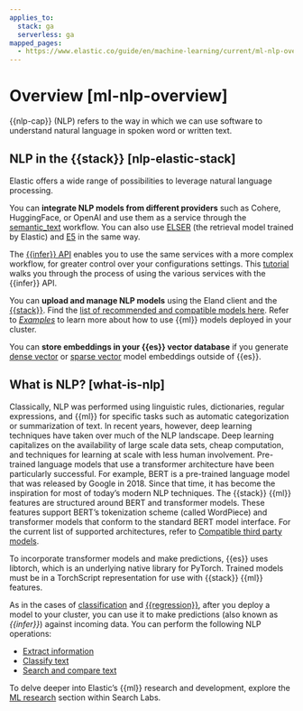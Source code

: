 ```yaml
---
applies_to:
  stack: ga
  serverless: ga
mapped_pages:
  - https://www.elastic.co/guide/en/machine-learning/current/ml-nlp-overview.html
---
```


# Overview [ml-nlp-overview]

{{nlp-cap}} (NLP) refers to the way in which we can use software to understand natural language in spoken word or written text.

## NLP in the {{stack}} [nlp-elastic-stack]

Elastic offers a wide range of possibilities to leverage natural language processing.

You can **integrate NLP models from different providers** such as Cohere, HuggingFace, or OpenAI and use them as a service through the [semantic_text](../../../solutions/search/semantic-search/semantic-search-semantic-text.md) workflow. You can also use [ELSER](ml-nlp-elser.md) (the retrieval model trained by Elastic) and [E5](ml-nlp-e5.md) in the same way.

The [{{infer}} API](https://www.elastic.co/docs/api/doc/elasticsearch/group/endpoint-inference) enables you to use the same services with a more complex workflow, for greater control over your configurations settings. This [tutorial](../../elastic-inference/inference-api.md) walks you through the process of using the various services with the {{infer}} API.

You can **upload and manage NLP models** using the Eland client and the [{{stack}}](ml-nlp-deploy-models.md). Find the  [list of recommended and compatible models here](ml-nlp-model-ref.md). Refer to [*Examples*](ml-nlp-examples.md) to learn more about how to use {{ml}} models deployed in your cluster.

You can **store embeddings in your {{es}} vector database** if you generate [dense vector](elasticsearch://reference/elasticsearch/mapping-reference/dense-vector.md) or [sparse vector](elasticsearch://reference/elasticsearch/mapping-reference/sparse-vector.md) model embeddings outside of {{es}}.

## What is NLP? [what-is-nlp]

Classically, NLP was performed using linguistic rules, dictionaries, regular expressions, and {{ml}} for specific tasks such as automatic categorization or summarization of text. In recent years, however, deep learning techniques have taken over much of the NLP landscape. Deep learning capitalizes on the availability of large scale data sets, cheap computation, and techniques for learning at scale with less human involvement. Pre-trained language models that use a transformer architecture have been particularly successful. For example, BERT is a pre-trained language model that was released by Google in 2018. Since that time, it has become the inspiration for most of today’s modern NLP techniques. The {{stack}} {{ml}} features are structured around BERT and transformer models. These features support BERT’s tokenization scheme (called WordPiece) and transformer models that conform to the standard BERT model interface. For the current list of supported architectures, refer to [Compatible third party models](ml-nlp-model-ref.md).

To incorporate transformer models and make predictions, {{es}} uses libtorch, which is an underlying native library for PyTorch. Trained models must be in a TorchScript representation for use with {{stack}} {{ml}} features.

As in the cases of [classification](../data-frame-analytics/ml-dfa-classification.md) and [{{regression}}](../data-frame-analytics/ml-dfa-regression.md), after you deploy a model to your cluster, you can use it to make predictions (also known as *{{infer}}*) against incoming data. You can perform the following NLP operations:

* [Extract information](ml-nlp-extract-info.md)
* [Classify text](ml-nlp-classify-text.md)
* [Search and compare text](ml-nlp-search-compare.md)

To delve deeper into Elastic’s {{ml}} research and development, explore the [ML research](https://www.elastic.co/search-labs/blog/categories/ml-research) section within Search Labs.
